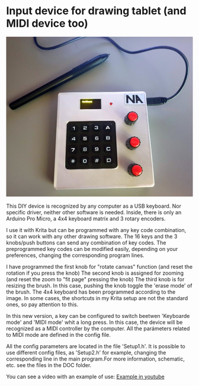 # Input device for drawing tablet (and MIDI device too)

![Image 1](/DOC/Img1.JPG)

This DIY device is recognized by any computer as a USB keyboard. Nor specific driver, neither other software is needed.
Inside, there is only an Arduino Pro Micro, a 4x4 keyboard matrix and 3 rotary encoders.

I use it with Krita but can be programmed with any key code combination, so it can work with any other drawing software.
The 16 keys and the 3 knobs/push buttons can send any combination of key codes.
The preprogrammed key codes can be modified easily, depending on your preferences, changing the corresponding program lines.

I have programmed the first knob for "rotate canvas" function (and reset the rotation if you press the knob)
The second knob is assigned for zooming (and reset the zoom to "fit page" pressing the knob)
The third knob is for resizing the brush. In this case, pushing the knob toggle the 'erase mode' of the brush.
The 4x4 keyboard has been programmed according to the image. In some cases, the shortcuts in my Krita setup are not the standard ones, so pay attention to this.

In this new version, a key can be configured to switch beetwen 'Keyboarde mode' and 'MIDI mode' whit a long press. In this case, the device will be recognized as a MIDI controller by the computer. All the parámeters related to MIDI mode are defined in the config file.

All the config parameters are located in the file 'Setup1.h'. It is possible to use different config files, as 'Setup2.h' for example, changing the corresponding line in the main program.For more information, schematic, etc. see the files in the DOC folder.

You can see a video with an example of use: [Example in youtube](https://youtu.be/WGJYHXOumJs)

